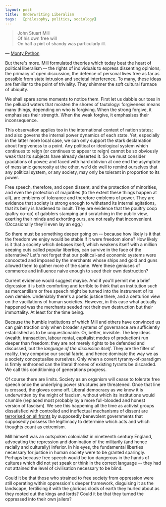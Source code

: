 ```yaml
---
layout:	post
title:	Underwriting Liberalism
tags:	[philosophy, politics, sociology]
---
```


> John Stuart Mill<br>
> Of his own free will<br>
> On half a pint of shandy was particularly ill.<br>

&mdash; [Monty Python](https://www.youtube.com/watch?v=gMfCTBkMgKY)

But there's more. Mill formulated theories which today beat the heart of political liberalism -- the rights of individuals to express dissenting opinions, the primacy of open discussion, the defence of personal lives free as far as possible from state intrusion and societal interference. To many, these ideas are familiar to the point of triviality. They shimmer the soft cultural furnace of ubiquity.

We shall spare some moments to notice them. First let us dabble our toes in the pellucid waters that moisten the shores of tautology: forgiveness means many things, depending on who is forgiving. When the strong forgive, it emphasises their strength. When the weak forgive, it emphasises their inconsequence.

This observation applies too in the international context of nation states; and also governs the internal power dynamics of each state. Yet, especially in the latter more local case, we can only support the stark declamation about forgiveness to a point. Any political or ideological system which continues to reign (or continues to appear to reign) cannot be so obviously weak that its subjects have already deserted it. So we must consider gradations of power; and faced with hard oblivion at one end the asymptote of messianic generosity at the other, we'd do well to remind ourselves that any political system, or any society, may only be tolerant in proportion to its power.

Free speech, therefore, and open dissent, and the protection of minorities, and even the protection of majorities (to the extent these things happen at all), are emblems of tolerance and therefore emblems of power. They are evidence that society is strong enough to withstand its internal agitations, that its belly is hardened to insult. They are evidence that the poultry coop (paltry co-op) of gabblers stamping and scratching in the public view, exerting their minds and exhorting ours, are not really that inconvenient. (Occasionally they'll even lay an egg.)

So there must be something deeper going on -- because how likely is it that the freedom we enjoy would be stable if it were freedom alone? How likely is it that a society which debases itself, which weakens itself with a million seeping cuts called popular liberties, can survive in the face of the alternative? Let's not forget that our political-and economic systems were concocted and imposed by the merchants whose ships and gold and guns allowed them to gather more of the same. Were these geniuses of commerce and influence naive enough to seed their own destruction?

Current evidence would suggest maybe. And if you'll permit me a brief digression it is both comforting and terrible to think that an institution such as mercantilism or free speech might be turned into the instrument of its own demise. Undeniably there's a poetic justice there, and a centurion view on the vacillations of human societies. However, in this case what actually happened was the merchants seeded not their own destruction but their immortality. At least for the time being.

Because the humble institutions of which Mill and others have convinced us can gain traction only when broader systems of governance are sufficiently established as to be unquestionable. Or, better, invisible. The key ideas (wealth, transaction, labour rental, capitalist modes of production) run deeper than freedom: they are not merely rights to be defended and discussed, but the *language of the discussion itself*. They are the filter of reality, they comprise our social fabric, and hence dominate the way we as a society conceptualise ourselves. Only when a covert tyranny-of-paradigm is firmly enthroned can the literal thrones of existing tyrants be discarded. We call this conditioning of generations progress.

Of course there are limits. Society as an organism will cease to tolerate free speech once the underlying power structures are threatened. Once that line is crossed, the gloves come off. Liberal democracy as we know it is underwritten by the might of fascism, without which its institutions would crumble (replaced most probably by a more full-blooded and honest version of fascism). We see this happening all the time as activist groups dissatisfied with controlled and ineffectual mechanisms of dissent are [terrorised on all fronts](http://catosandford.org/WithoutHeadOrFoot/2016/03/05/Greenlist-Is-The-New-Blacklist.html) by supposedly benevolent governments that supposedly possess the legitimacy to determine which acts and which thoughts count as extremism.

Mill himself was an outspoken colonialist in nineteenth century England, advocating the repression and domination of the militarily (and hence racially and culturally) inferior. In his eyes, the fundamental liberties necessary for justice in human society were to be granted sparingly. Perhaps because free speech would be too dangerous in the hands of cultures which did not yet speak or think in the correct language -- they had not attained the level of civilisation necessary to be blind.

Could it be that those who strained to free society from oppression were still operating within oppression's deeper framework, disguising it as the landscape, fertilising it with the glorious clods of earth they hurled about as they rooted out the kings and lords? Could it be that they turned the oppressed into their own jailers?


